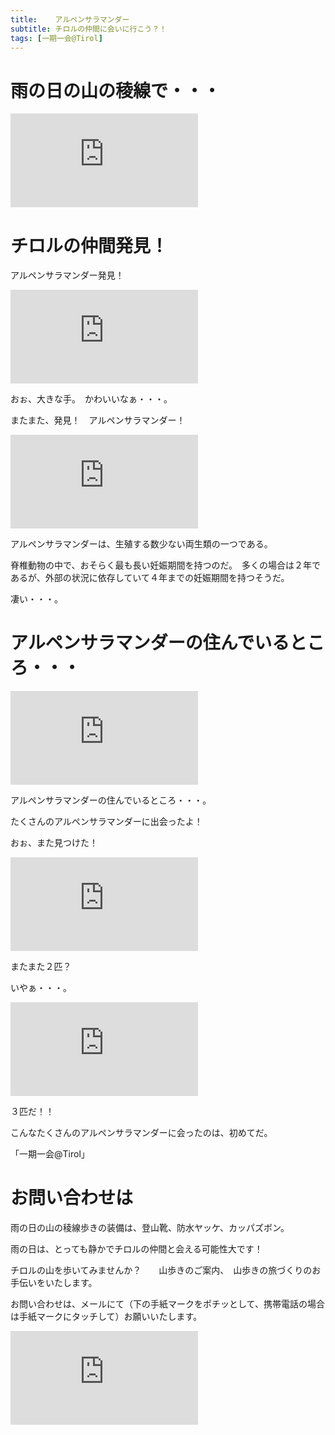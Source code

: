 ```yaml
---
title:    アルペンサラマンダー
subtitle: チロルの仲間に会いに行こう？！
tags: [一期一会@Tirol]
---
```


# 雨の日の山の稜線で・・・

![20240707seefelderjoch](https://piwigo.schickl.de/i.php?/upload/2024/07/17/20240717165545-968afcb4-me.jpg)


# チロルの仲間発見！

アルペンサラマンダー発見！

![20240707alpensalamander](https://piwigo.schickl.de/i.php?/upload/2024/07/17/20240717165722-5254e19d-me.jpg)

おぉ、大きな手。　かわいいなぁ・・・。

またまた、発見！　アルペンサラマンダー！

![20240707slpensalamander2](https://piwigo.schickl.de/i.php?/upload/2024/07/17/20240717165921-f6f4bff5-me.jpg)

アルペンサラマンダーは、生殖する数少ない両生類の一つである。

脊椎動物の中で、おそらく最も長い妊娠期間を持つのだ。　多くの場合は２年であるが、外部の状況に依存していて４年までの妊娠期間を持つそうだ。

凄い・・・。


# アルペンサラマンダーの住んでいるところ・・・

![20240707wanderweg](https://piwigo.schickl.de/i.php?/upload/2024/07/17/20240717170111-e4eccfa7-me.jpg)

アルペンサラマンダーの住んでいるところ・・・。

たくさんのアルペンサラマンダーに出会ったよ！

おぉ、また見つけた！

![20240707alpensalamander3](https://piwigo.schickl.de/i.php?/upload/2024/07/17/20240717170440-5b459798-me.jpg)

またまた２匹？

いやぁ・・・。

![20240707alpensalamander4](https://piwigo.schickl.de/i.php?/upload/2024/07/17/20240717170715-5286acc9-me.jpg)

３匹だ！！

こんなたくさんのアルペンサラマンダーに会ったのは、初めてだ。

「一期一会@Tirol」


# お問い合わせは

雨の日の山の稜線歩きの装備は、登山靴、防水ヤッケ、カッパズボン。

雨の日は、とっても静かでチロルの仲間と会える可能性大です！

チロルの山を歩いてみませんか？　　山歩きのご案内、　山歩きの旅づくりのお手伝いをいたします。

お問い合わせは、メールにて（下の手紙マークをポチッとして、携帯電話の場合は手紙マークにタッチして）お願いいたします。

![20240707gemse](https://piwigo.schickl.de/i.php?/upload/2024/07/17/20240717170244-0cd37eb3-me.jpg)





